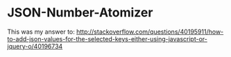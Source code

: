 # JSON-Number-Atomizer
This was my answer to: http://stackoverflow.com/questions/40195911/how-to-add-json-values-for-the-selected-keys-either-using-javascript-or-jquery-o/40196734
